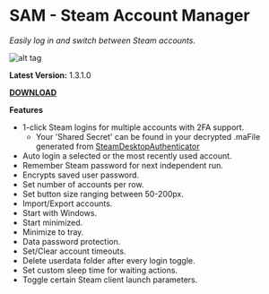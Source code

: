 # SAM - Steam Account Manager

*Easily log in and switch between Steam accounts.*


![alt tag](http://i.imgur.com/3qyK3jU.png)

**Latest Version:** 1.3.1.0 

[**DOWNLOAD**](https://github.com/rex706/SAM/releases)

**Features**

* 1-click Steam logins for multiple accounts with 2FA support.
	- Your 'Shared Secret' can be found in your decrypted .maFile generated from [SteamDesktopAuthenticator](https://github.com/Jessecar96/SteamDesktopAuthenticator)
* Auto login a selected or the most recently used account.
* Remember Steam password for next independent run.
* Encrypts saved user password.
* Set number of accounts per row.
* Set button size ranging between 50-200px.
* Import/Export accounts.
* Start with Windows.
* Start minimized.
* Minimize to tray.
* Data password protection.
* Set/Clear account timeouts.
* Delete userdata folder after every login toggle.
* Set custom sleep time for waiting actions.
* Toggle certain Steam client launch parameters.

